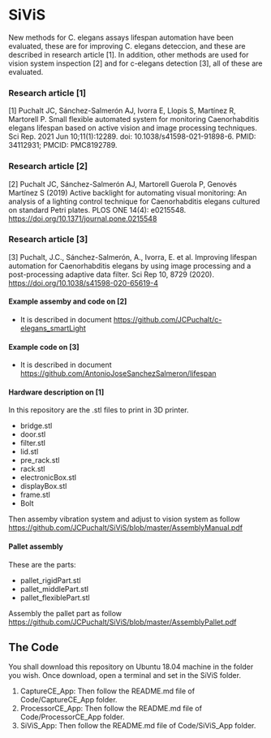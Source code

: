 # SiViS
New methods for C. elegans assays lifespan automation have been evaluated, these are for improving C. elegans deteccion, and these are described in research article [1].
In addition, other methods are used for vision system inspection [2] and for c-elegans detection [3], all of these are evaluated.

### Research article [1]
[1] Puchalt JC, Sánchez-Salmerón AJ, Ivorra E, Llopis S, Martínez R, Martorell P. Small flexible automated system for monitoring Caenorhabditis elegans lifespan based on active vision and image processing techniques. Sci Rep. 2021 Jun 10;11(1):12289. doi: 10.1038/s41598-021-91898-6. PMID: 34112931; PMCID: PMC8192789.

### Research article [2]
[2] Puchalt JC, Sánchez-Salmerón AJ, Martorell Guerola P, Genovés Martínez S (2019) Active backlight for automating visual monitoring: An analysis of a lighting control technique for Caenorhabditis elegans cultured on standard Petri plates. PLOS ONE 14(4): e0215548. https://doi.org/10.1371/journal.pone.0215548

### Research article [3]
[3] Puchalt, J.C., Sánchez-Salmerón, A., Ivorra, E. et al. Improving lifespan automation for Caenorhabditis elegans by using image processing and a post-processing adaptive data filter. Sci Rep 10, 8729 (2020). https://doi.org/10.1038/s41598-020-65619-4

#### Example assemby and code on [2]
* It is described in document https://github.com/JCPuchalt/c-elegans_smartLight

#### Example code on [3]
* It is described in document https://github.com/AntonioJoseSanchezSalmeron/lifespan

#### Hardware description on [1]
In this repository are the .stl files to print in 3D printer. 
* bridge.stl
* door.stl
* filter.stl
* lid.stl
* pre_rack.stl
* rack.stl
* electronicBox.stl
* displayBox.stl
* frame.stl
* Bolt

Then assemby vibration system and adjust to vision system as follow 
https://github.com/JCPuchalt/SiViS/blob/master/AssemblyManual.pdf

#### Pallet assembly
These are the parts:
* pallet_rigidPart.stl
* pallet_middlePart.stl
* pallet_flexiblePart.stl

Assembly the pallet part as follow https://github.com/JCPuchalt/SiViS/blob/master/AssemblyPallet.pdf

## The Code
You shall download this repository on Ubuntu 18.04 machine in the folder you wish. 
Once download, open a terminal and set in the SiViS folder.
1. CaptureCE_App:
   Then follow the README.md file of Code/CaptureCE_App folder.
2. ProcessorCE_App:
   Then follow the README.md file of Code/ProcessorCE_App folder.
3. SiViS_App:
   Then follow the README.md file of Code/SiViS_App folder.



